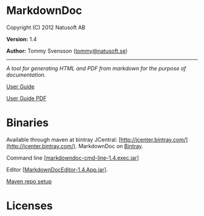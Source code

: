 # MarkdownDoc

Copyright (C) 2012 Natusoft AB

__Version:__ 1.4

__Author:__ Tommy Svensson (tommy@natusoft.se)

----

_A tool for generating HTML and PDF from markdown for the purpose of documentation._

[User Guide](https://github.com/tombensve/MarkdownDoc/blob/master/Docs/Markdown-User-Guide.md)

[User Guide PDF](https://github.com/tombensve/MarkdownDoc/blob/master/Docs/MarkdownDoc-User-Guide.pdf)

# Binaries

Available through maven at bintray JCentral: [http://jcenter.bintray.com/](http://jcenter.bintray.com/). MarkdownDoc on [Bintray](https://bintray.com/tommy/maven/MarkdownDoc/).

Command line \[[markdowndoc-cmd-line-1.4.exec.jar](http://dl.bintray.com/tommy/maven/se/natusoft/tools/doc/markdowndoc/markdowndoc-cmd-line/1.4/markdowndoc-cmd-line-1.4.exec.jar)\]


Editor \[[MarkdownDocEditor-1.4.App.jar](http://dl.bintray.com/tommy/maven/se/natusoft/tools/doc/markdowndoc/MarkdownDocEditor/1.4/MarkdownDocEditor-1.4.App.jar)\].

[Maven repo setup](https://github.com/tombensve/CommonStuff/blob/master/docs/MavenRepository.md)

# Licenses


